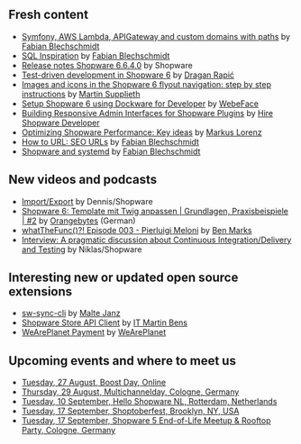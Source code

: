 ## Fresh content

* [Symfony, AWS Lambda, APIGateway and custom domains with paths](https://winkelwagen.de/2024/07/04/symfony-aws-lambda-apigateway-and-custom-domains-with-paths/) by [Fabian Blechschmidt](https://winkelwagen.de/author/fabianblechschmidt/)
* [SQL Inspiration](https://winkelwagen.de/2024/07/02/sql-inspiration/) by [Fabian Blechschmidt](https://winkelwagen.de/author/fabianblechschmidt/)
* [Release notes Shopware 6.6.4.0](https://developer.shopware.com/release-notes/6.6/6.6.4.0.html) by Shopware
* [Test-driven development in Shopware 6](https://levelup.gitconnected.com/test-driven-development-in-shopware-6-c122d7e5444c) by [Dragan Rapić](https://medium.com/@drapic88)
* [Images and icons in the Shopware 6 flyout navigation: step by step instructions](https://www-martinsupplieth-de.translate.goog/shopware-6-bilder-icons-flyout-navigation-anleitung/?_x_tr_sl=de&_x_tr_tl=en&_x_tr_hl=en&_x_tr_pto=wapp) by [Martin Supplieth](https://www.martinsupplieth.de/#about-me)
* [Setup Shopware 6 using Dockware for Developer](https://webeface.de/setup-shopware-6-using-dockware-for-developer/) by [WebeFace](https://webeface.de)
* [Building Responsive Admin Interfaces for Shopware Plugins](https://articles.abilogic.com/677633/building-responsive-admin-interfaces-shopware.html) by [Hire Shopware Developer](https://articles.abilogic.com/author/201859/hireshopwaredeveloper/)
* [Optimizing Shopware Performance: Key ideas](https://www.datrycs.com/blog/optimizing-shopware-performance-key-ideas) by [Markus Lorenz](https://www.datrycs.com/team/markus-lorenz)
* [How to URL: SEO URLs](https://winkelwagen.de/2024/07/11/how-to-url-seo-urls/) by [Fabian Blechschmidt](https://winkelwagen.de/author/fabianblechschmidt/)
* [Shopware and systemd](https://winkelwagen.de/2024/07/18/shopware-and-systemd/) by [Fabian Blechschmidt](https://winkelwagen.de/author/fabianblechschmidt/)

## New videos and podcasts

* [Import/Export](https://www.youtube.com/watch?v=ZRzmm79eLvY) by Dennis/Shopware
* [Shopware 6: Template mit Twig anpassen | Grundlagen, Praxisbeispiele | #2](https://www.youtube.com/watch?v=nkK1yTxk3L8) by [Orangebytes](https://www.youtube.com/@orangebytes_de) (German)
* [whatTheFunc()?! Episode 003 - Pierluigi Meloni](https://www.youtube.com/watch?v=xtPqJSW_V0s) by [Ben Marks](https://www.youtube.com/@Benmarks)
* [Interview: A pragmatic discussion about Continuous Integration/Delivery and Testing](https://www.youtube.com/watch?v=sJs1yvhUick) by Niklas/Shopware

## Interesting new or updated open source extensions

* [sw-sync-cli](https://github.com/shopware/sw-sync-cli) by [Malte Janz](https://github.com/MalteJanz)
* [Shopware Store API Client](https://github.com/it-bens/shopware-store-api-client) by [IT Martin Bens](https://github.com/it-bens)
* [WeArePlanet Payment](https://github.com/weareplanet/shopware-6) by [WeArePlanet](https://github.com/weareplanet)


## Upcoming events and where to meet us

* [Tuesday, 27 August, Boost Day, Online](https://ecommerce.shopware.com/boost-days)
* [Thursday, 29 August, Multichannelday, Cologne, Germany](https://multichannelday.de/)
* [Tuesday, 10 September, Hello Shopware NL, Rotterdam, Netherlands](https://www.eventbrite.de/e/tickets-hello-shopware-nl-2024-785826968617)
* [Tuesday, 17 September, Shoptoberfest, Brooklyn, NY, USA](https://www.shopware.com/en/shoptoberfest/)
* [Tuesday, 17 September, Shopware 5 End-of-Life Meetup & Rooftop Party, Cologne, Germany](https://www.eventbrite.de/e/shopware-5-end-of-life-meetup-rooftop-party-tickets-835597252877)
